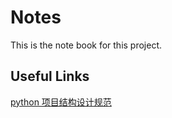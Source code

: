 # Notes

This is the note book for this project.

## Useful Links

[python 项目结构设计规范](https://www.jianshu.com/p/da9bfe6ceb08)
